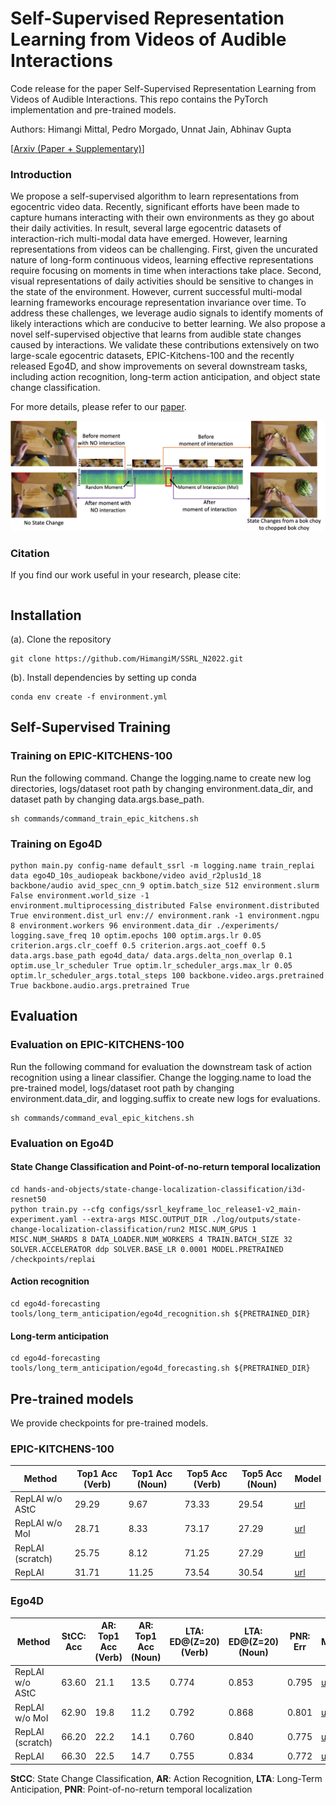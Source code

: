# Self-Supervised Representation Learning from Videos of Audible Interactions

Code release for the paper Self-Supervised Representation Learning from Videos of Audible Interactions. This repo contains the PyTorch implementation and pre-trained models.

Authors: Himangi Mittal, Pedro Morgado, Unnat Jain, Abhinav Gupta

[[Arxiv (Paper + Supplementary)]()]

### Introduction
We propose a self-supervised algorithm to learn representations from egocentric video data. Recently, significant efforts have been made to capture humans interacting with their own environments as they go about their daily activities. In result, several large egocentric datasets of interaction-rich multi-modal data have emerged. However, learning representations from videos can be challenging. First, given the uncurated nature of long-form continuous videos, learning effective representations require focusing on moments in time when interactions take place. Second, visual representations of daily activities should be sensitive to changes in the state of the environment. However, current successful multi-modal learning frameworks encourage representation invariance over time. To address these challenges, we leverage audio signals to identify moments of likely interactions which are conducive to better learning. We also propose a novel self-supervised objective that learns from audible state changes caused by interactions. We validate these contributions extensively on two large-scale egocentric datasets, EPIC-Kitchens-100 and the recently released Ego4D, and show improvements on several downstream tasks, including action recognition, long-term action anticipation, and object state change classification.

For more details, please refer to our [paper]().

![Teaser Image](./fig1.png)

### Citation
If you find our work useful in your research, please cite:
```
```

## Installation
(a). Clone the repository
```
git clone https://github.com/HimangiM/SSRL_N2022.git
```
(b). Install dependencies by setting up conda
```
conda env create -f environment.yml
```

## Self-Supervised Training

### Training on EPIC-KITCHENS-100

Run the following command. Change the logging.name to create new log directories, logs/dataset root path by changing environment.data_dir, and dataset path by changing data.args.base_path.

```
sh commands/command_train_epic_kitchens.sh 
```

### Training on Ego4D

```
python main.py config-name default_ssrl -m logging.name train_replai data ego4D_10s_audiopeak backbone/video avid_r2plus1d_18 backbone/audio avid_spec_cnn_9 optim.batch_size 512 environment.slurm False environment.world_size -1 environment.multiprocessing_distributed False environment.distributed True environment.dist_url env:// environment.rank -1 environment.ngpu 8 environment.workers 96 environment.data_dir ./experiments/ logging.save_freq 10 optim.epochs 100 optim.args.lr 0.05 criterion.args.clr_coeff 0.5 criterion.args.aot_coeff 0.5 data.args.base_path ego4d_data/ data.args.delta_non_overlap 0.1 optim.use_lr_scheduler True optim.lr_scheduler_args.max_lr 0.05 optim.lr_scheduler_args.total_steps 100 backbone.video.args.pretrained True backbone.audio.args.pretrained True
```

## Evaluation

### Evaluation on EPIC-KITCHENS-100

Run the following command for evaluation the downstream task of action recognition using a linear classifier. Change the logging.name to load the pre-trained model, logs/dataset root path by changing environment.data_dir, and logging.suffix to create new logs for evaluations.

```
sh commands/command_eval_epic_kitchens.sh 
```

### Evaluation on Ego4D

#### State Change Classification and Point-of-no-return temporal localization

```
cd hands-and-objects/state-change-localization-classification/i3d-resnet50
python train.py --cfg configs/ssrl_keyframe_loc_release1-v2_main-experiment.yaml --extra-args MISC.OUTPUT_DIR ./log/outputs/state-change-localization-classification/run2 MISC.NUM_GPUS 1 MISC.NUM_SHARDS 8 DATA_LOADER.NUM_WORKERS 4 TRAIN.BATCH_SIZE 32 SOLVER.ACCELERATOR ddp SOLVER.BASE_LR 0.0001 MODEL.PRETRAINED /checkpoints/replai
```

#### Action recognition

```
cd ego4d-forecasting
tools/long_term_anticipation/ego4d_recognition.sh ${PRETRAINED_DIR}
```

#### Long-term anticipation

```
cd ego4d-forecasting
tools/long_term_anticipation/ego4d_forecasting.sh ${PRETRAINED_DIR}
```

## Pre-trained models
We provide checkpoints for pre-trained models.

### EPIC-KITCHENS-100 

| **Method** | **Top1 Acc (Verb)** | **Top1 Acc (Noun)** | **Top5 Acc (Verb)** | **Top5 Acc (Noun)** | **Model** |
|------- |-----------------|-----------------|-----------------|-----------------|-------|
| RepLAI w/o AStC | 29.29 | 9.67 | 73.33 | 29.54 | [url](https://drive.google.com/file/d/1ls8MFxxaUr_D8KKzqANUfslU90DQYUxU/view?usp=sharing) |
| RepLAI w/o MoI | 28.71 | 8.33 | 73.17 | 27.29 | [url](https://drive.google.com/file/d/1KAtIvgK4RxcgYPK8aHTbnJxawEpY0Q4w/view?usp=sharing) |
| RepLAI (scratch) | 25.75 | 8.12 | 71.25 | 27.29 | [url](https://drive.google.com/file/d/1aVKCLD6DWZYafvrA-rODLyYMw0X_hj9d/view?usp=sharing) |
| RepLAI | 31.71 | 11.25 | 73.54 | 30.54 | [url](https://drive.google.com/file/d/1FlRJxKo0gYGZTzxPUB4hloQWA4cNG4ZU/view?usp=sharing) |

### Ego4D

| **Method** | **StCC: Acc** | **AR: Top1 Acc (Verb)** | **AR: Top1 Acc (Noun)** | **LTA: ED@(Z=20) (Verb)** | **LTA: ED@(Z=20) (Noun)** | **PNR: Err** | **Model** |
| --- | --- | --- | --- | --- | --- | --- | --- |
| RepLAI w/o AStC | 63.60 | 21.1 | 13.5 | 0.774 | 0.853 | 0.795 | [url](https://drive.google.com/file/d/1hQH1UWgC_-EztKpmma3TNST7OYGkQyI_/view?usp=sharing) |
| RepLAI w/o MoI | 62.90 | 19.8 | 11.2 | 0.792 | 0.868 | 0.801 | [url](https://drive.google.com/file/d/1F6ZOuyS9C92OLrunA7zQkWp7vb6eQkOT/view?usp=sharing) |
| RepLAI (scratch) | 66.20 | 22.2 | 14.1 | 0.760 | 0.840 | 0.775 | [url](https://drive.google.com/file/d/1g5DhV7z5W5kNBJSMQ2cHK0iWU0KAyecX/view?usp=sharing) |
| RepLAI | 66.30 | 22.5 | 14.7 | 0.755 | 0.834 | 0.772 | [url](https://drive.google.com/file/d/1uw_fAB9N3y9--vGegKYdK_H2SSMbk4d5/view?usp=sharing) |

**StCC**: State Change Classification, **AR**: Action Recognition, **LTA**: Long-Term Anticipation, **PNR**: Point-of-no-return temporal localization
